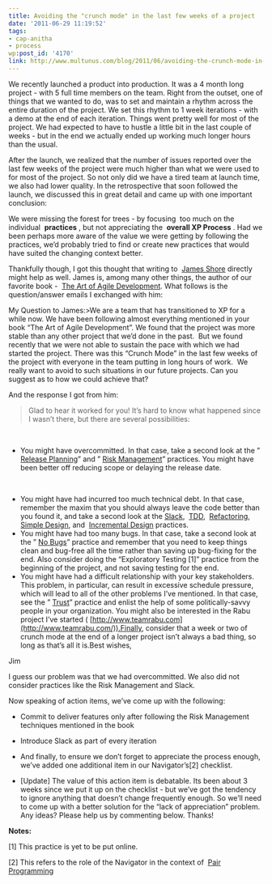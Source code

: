 ```yaml
---
title: Avoiding the "crunch mode" in the last few weeks of a project
date: '2011-06-29 11:19:52'
tags:
- cap-anitha
- process
wp:post_id: '4170'
link: http://www.multunus.com/blog/2011/06/avoiding-the-crunch-mode-in-the-last-few-weeks-of-a-project/
---
```


We recently launched a product into production. It was a 4 month long project - with 5 full time members on the team. Right from the outset, one of things that we wanted to do, was to set and maintain a rhythm across the entire duration of the project. We set this rhythm to 1 week iterations - with a demo at the end of each iteration. Things went pretty well for most of the project. We had expected to have to hustle a little bit in the last couple of weeks - but in the end we actually ended up working much longer hours than the usual.

After the launch, we realized that the number of issues reported over the last few weeks of the project were much higher than what we were used to for most of the project. So not only did we have a tired team at launch time, we also had lower quality. In the retrospective that soon followed the launch, we discussed this in great detail and came up with one important conclusion:


We were missing the forest for trees - by focusing  too much on the individual 
**practices**
, but not appreciating the 
**overall XP Process**
. Had we been perhaps more aware of the value we were getting by following the practices, we’d probably tried to find or create new practices that would have suited the changing context better.

Thankfully though, I got this thought that writing to 
[James Shore](http://jamesshore.com/) directly might help as well. James is, among many other things, the author of our favorite book - 
[The Art of Agile Development](http://jamesshore.com/Agile-Book/). What follows is the question/answer emails I exchanged with him:

My Question to James:>We are a team that has transitioned to XP for a while now. We have been following almost everything mentioned in your book “The Art of Agile Development”. We found that the project was more stable than any other project that we’d done in the past. 
But we found recently that we were not able to sustain the pace with which we had started the project. There was this “Crunch Mode” in the last few weeks of the project with everyone in the team putting in long hours of work. 
We really want to avoid to such situations in our future projects. Can you suggest as to how we could achieve that?

And the response I got from him:

>Glad to hear it worked for you! It’s hard to know what happened since I wasn’t there, but there are several possibilities:

 


- You might have overcommitted. In that case, take a second look at the ”
[Release Planning](http://jamesshore.com/Agile-Book/release_planning.html)” and ”
[Risk Management](http://jamesshore.com/Blog/Use-Risk-Management-to-Make-Solid-Commitments.html)” practices. You might have been better off reducing scope or delaying the release date.

 


- You might have had incurred too much technical debt. In that case, remember the maxim that you should always leave the code better than you found it, and take a second look at the
[Slack](http://jamesshore.com/Agile-Book/slack.html), 
[TDD](http://jamesshore.com/Agile-Book/test_driven_development.html), 
[Refactoring](http://jamesshore.com/Agile-Book/refactoring.html), 
[Simple Design](http://jamesshore.com/Agile-Book/simple_design.html), and 
[Incremental Design](http://jamesshore.com/Agile-Book/incremental_design.html) practices. 
- You might have had too many bugs. In that case, take a second look at the ”
[No Bugs](http://jamesshore.com/Agile-Book/no_bugs.html)” practice and remember that you need to keep things clean and bug-free all the time rather than saving up bug-fixing for the end. Also consider doing the “Exploratory Testing [1]” practice from the beginning of the project, and not saving testing for the end. 
- You might have had a difficult relationship with your key stakeholders. This problem, in particular, can result in excessive schedule pressure, which will lead to all of the other problems I’ve mentioned. In that case, see the ”
[Trust](http://jamesshore.com/Agile-Book/trust.html)” practice and enlist the help of some politically-savvy people in your organization. You might also be interested in the Rabu project I’ve started (
[http://www.teamrabu.com](http://www.teamrabu.com/)).Finally, consider that a week or two of crunch mode at the end of a longer project isn’t always a bad thing, so long as that’s all it is.Best wishes,


Jim

I guess our problem was that we had overcommitted. We also did not consider practices like the Risk Management and Slack.

Now speaking of action items, we’ve come up with the following:

* Commit to deliver features only after following the Risk Management techniques mentioned in the book

	
* Introduce Slack as part of every iteration

	
* And finally, to ensure we don’t forget to appreciate the process enough, we’ve added one additional item in our Navigator’s[2] checklist.

* [Update] The value of this action item is debatable. Its been about 3 weeks since we put it up on the checklist - but we’ve got the tendency to ignore anything that doesn’t change frequently enough. So we’ll need to come up with a better solution for the “lack of appreciation” problem. Any ideas? Please help us by commenting below. Thanks!

**Notes:**


[1] This practice is yet to be put online.

[2] This refers to the role of the Navigator in the context of 
[Pair Programming](http://jamesshore.com/Agile-Book/pair_programming.html)
